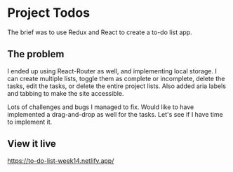 # Project Todos

The brief was to use Redux and React to create a to-do list app.

## The problem

I ended up using React-Router as well, and implementing local storage. I can create multiple lists, toggle them as complete or incomplete, delete the tasks, edit the tasks, or delete the entire project lists. Also added aria labels and tabbing to make the site accessible.

Lots of challenges and bugs I managed to fix. Would like to have implemented a drag-and-drop as well for the tasks. Let's see if I have time to implement it.

## View it live

https://to-do-list-week14.netlify.app/
